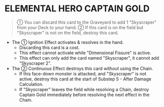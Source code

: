 
# ELEMENTAL HERO CAPTAIN GOLD  
> ① You can discard this card to the Graveyard to add 1 "Skyscraper" from your Deck to your hand. ② If this card is on the field but "Skyscraper" is not on the field, destroy this card.

*   The ① Ignition Effect activates & resolves in the hand.
    *   Discarding this card is a cost.
    *   This effect cannot activate while "Dimensional Fissure" is active.
    *   This effect can only add the card named "Skyscraper", it cannot add "Skyscraper 2".
*   The ② Continuous Effect destroys this card without using the Chain.
    *   If this face-down monster is attacked, and "Skyscraper" is not active, destroy this card at the start of Substep 5 - After Damage Calculation.
    *   If "Skyscraper" leaves the field while resolving a Chain, destroy Captain Gold immediately before resolving the next effect in the Chain.

  